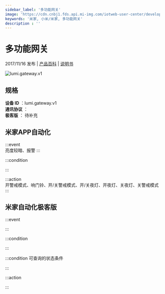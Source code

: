 ```yaml
---
sidebar_label: '多功能网关'
image: 'https://cdn.cnbj1.fds.api.mi-img.com/iotweb-user-center/developer_1678870888365NHoOlI8q.png?GalaxyAccessKeyId=AKVGLQWBOVIRQ3XLEW&Expires=9223372036854775807&Signature=+FCbsuQiEJYBKVVezBjCUZJLX10='
keywords: '米家, 小米/米家, 多功能网关'
description : ''
---
```

# 多功能网关

2017/11/16 发布 | [产品百科](https://home.mi.com/webapp/content/baike/product/index.html?model=lumi.gateway.v1/) | [说明书](https://home.mi.com/views/introduction.html?model=lumi.gateway.v1&region=cn)

![lumi.gateway.v1](https://cdn.cnbj1.fds.api.mi-img.com/iotweb-user-center/developer_1678870888365NHoOlI8q.png?GalaxyAccessKeyId=AKVGLQWBOVIRQ3XLEW&Expires=9223372036854775807&Signature=+FCbsuQiEJYBKVVezBjCUZJLX10=)

## 规格  
> 
**设备 ID** ：lumi.gateway.v1  
**通讯协议** ：  
**极客版**  ： 待补充 


## 米家APP自动化  

:::event  
亮度较暗、报警
:::

:::condition  

:::

:::action   
开警戒模式、响门铃、开/关警戒模式、开/关夜灯、开夜灯、关夜灯、关警戒模式
:::

## 米家自动化极客版  

:::event  

:::

:::condition  

:::

:::condition 可查询的状态条件  

:::

:::action  

:::

        
